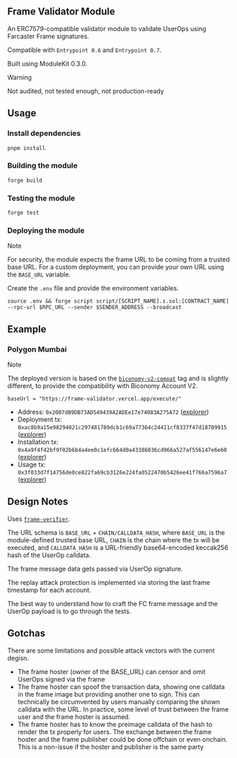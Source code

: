 ## Frame Validator Module

An ERC7579-compatible validator module to validate UserOps using Farcaster Frame signatures.

Compatible with `Entrypoint 0.6` and `Entrypoint 0.7`.

Built using ModuleKit 0.3.0.

> [!WARNING]
> Not audited, not tested enough, not production-ready

## Usage

### Install dependencies

```shell
pnpm install
```

### Building the module

```shell
forge build
```

### Testing the module

```shell
forge test
```

### Deploying the module

> [!NOTE]
> For security, the module expects the frame URL to be coming from a trusted base URL. For a custom deployment, you can provide your own URL using the `BASE_URL` variable.

Create the `.env` file and provide the environment variables.

```shell
source .env && forge script script/[SCRIPT_NAME].s.sol:[CONTRACT_NAME] --rpc-url $RPC_URL --sender $SENDER_ADDRESS --broadcast
```

## Example

### Polygon Mumbai

> [!NOTE]
> The deployed version is based on the [`biconomy-v2-compat`](https://github.com/Destiner/module-frame/tree/biconomy-v2-compat) tag and is slightly different, to provide the compatibility with Biconomy Account V2.

```
baseUrl = "https://frame-validator.vercel.app/execute/"
```

- Address: `0x2007dB9DB73AD549439A2ADEe17e74083A275A72` ([explorer](https://mumbai.polygonscan.com/address/0x2007dB9DB73AD549439A2ADEe17e74083A275A72))
- Deployment tx: `0xac8b9a15e98294021c297481789dcb1c69a77364c24411cf8337f47d18709915` ([explorer](https://mumbai.polygonscan.com/tx/0xac8b9a15e98294021c297481789dcb1c69a77364c24411cf8337f47d18709915))
- Installation tx: `0x4a9f4f42bf9f02b6b4a4ee0c1efc664d0a43386036cd966a527af556147e6e60` ([explorer](https://mumbai.polygonscan.com/tx/0x4a9f4f42bf9f02b6b4a4ee0c1efc664d0a43386036cd966a527af556147e6e60))
- Usage tx: `0x3f033d7f14756de0ce822fa69cb3126e224fa0522470b5426ee41f766a7596a7` ([explorer](https://mumbai.polygonscan.com/tx/0x3f033d7f14756de0ce822fa69cb3126e224fa0522470b5426ee41f766a7596a7))

## Design Notes

Uses [`frame-verifier`](https://github.com/wilsoncusack/frame-verifier).

The URL schema is `BASE_URL` + `CHAIN/CALLDATA_HASH`, where `BASE_URL` is the module-defined trusted base URL, `CHAIN` is the chain where the tx will be executed, and `CALLDATA_HASH` is a URL-friendly base64-encoded keccak256 hash of the UserOp calldata.

The frame message data gets passed via UserOp signature.

The replay attack protection is implemented via storing the last frame timestamp for each account.

The best way to understand how to craft the FC frame message and the UserOp payload is to go through the tests.

## Gotchas

There are some limitations and possible attack vectors with the current degisn.

- The frame hoster (owner of the BASE_URL) can censor and omit UserOps signed via the frame
- The frame hoster can spoof the transaction data, showing one calldata in the frame image but providing another one to sign. This can technically be circumvented by users manually comparing the shown calldata with the URL. In practice, some level of trust between the frame user and the frame hoster is assumed.
- The frame hoster has to know the preimage calldata of the hash to render the tx properly for users. The exchange between the frame hoster and the frame publisher could be done offchain or even onchain. This is a non-issue if the hoster and publisher is the same party
